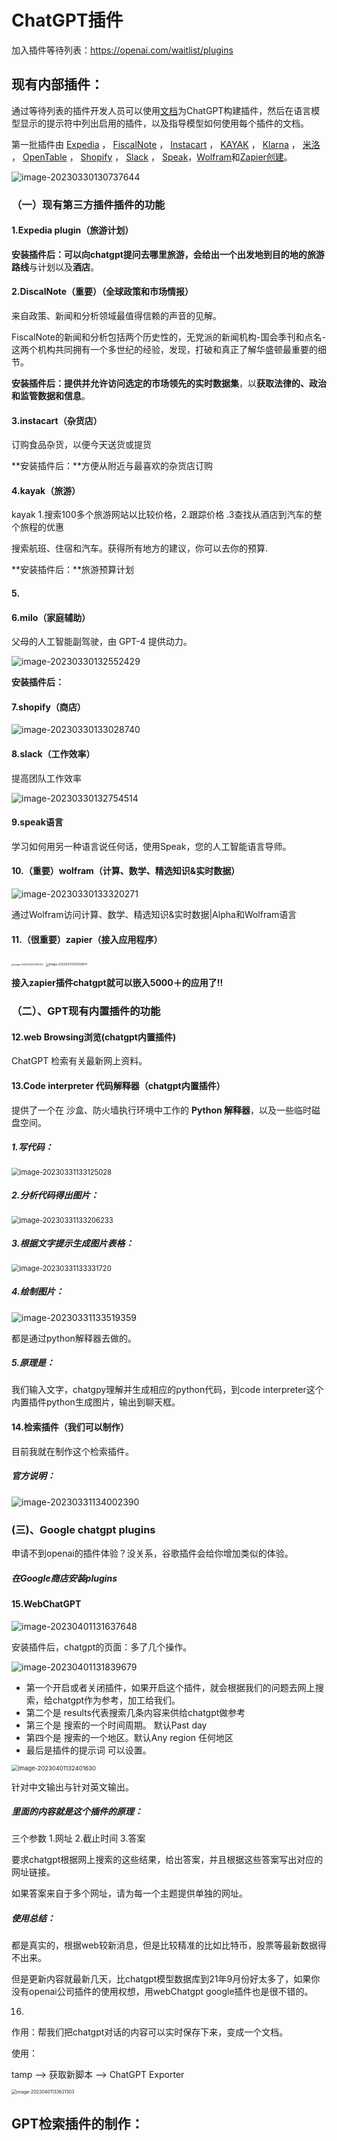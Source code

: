 # ChatGPT插件

加入插件等待列表：https://openai.com/waitlist/plugins



## 现有内部插件：

通过等待列表的插件开发人员可以使用[文档](http://platform.openai.com/docs/plugins/introduction)为ChatGPT构建插件，然后在语言模型显示的提示符中列出启用的插件，以及指导模型如何使用每个插件的文档。

第一批插件由 [Expedia](https://www.expedia.com/) ， [FiscalNote](https://fiscalnote.com/) ， [Instacart](https://www.instacart.com/) ， [KAYAK](https://www.kayak.com/) ， [Klarna](https://www.klarna.com/) ， [米洛](https://www.joinmilo.com/) ， [OpenTable](https://www.opentable.com/) ， [Shopify](https://www.shopify.com/) ， [Slack](https://slack.com/) ， [Speak](https://www.speak.com/)，[Wolfram](http://wolfram.com/)和[Zapier创建](https://zapier.com/)。

![image-20230330130737644](gpt%20plugins%E4%BD%BF%E7%94%A8.assets/image-20230330130737644.png)

### （一）现有第三方插件插件的功能

#### 1.Expedia plugin（旅游计划）

**安装插件后：**可以向chatgpt提问去哪里旅游，会给出一个出发地到目的地的**旅游路线**与计划以及**酒店**。



#### 2.DiscalNote（重要）（全球政策和市场情报）

来自政策、新闻和分析领域最值得信赖的声音的见解。

FiscalNote的新闻和分析包括两个历史性的，无党派的新闻机构-国会季刊和点名-这两个机构共同拥有一个多世纪的经验，发现，打破和真正了解华盛顿最重要的细节。

**安装插件后：**提供并允许访问选定的**市场领先的实时数据集**，以**获取法律的、政治和监管数据和信息**。



#### 3.instacart（杂货店）

订购食品杂货，以便今天送货或提货

**安装插件后：**方便从附近与最喜欢的杂货店订购



#### 4.kayak（旅游）

kayak 1.搜索100多个旅游网站以比较价格，2.跟踪价格 .3查找从酒店到汽车的整个旅程的优惠

搜索航班、住宿和汽车。获得所有地方的建议，你可以去你的预算.

**安装插件后：**旅游预算计划



#### 5.



#### 6.milo（家庭辅助）

父母的人工智能副驾驶，由 GPT-4 提供动力。

![image-20230330132552429](gpt%20plugins%E4%BD%BF%E7%94%A8.assets/image-20230330132552429.png)

**安装插件后：**



#### 7.shopify（商店）

![image-20230330133028740](gpt%20plugins%E4%BD%BF%E7%94%A8.assets/image-20230330133028740.png)

#### 8.slack（工作效率）

提高团队工作效率

![image-20230330132754514](gpt%20plugins%E4%BD%BF%E7%94%A8.assets/image-20230330132754514.png)



#### 9.speak语言

学习如何用另一种语言说任何话，使用Speak，您的人工智能语言导师。



#### 10.（重要）wolfram（计算、数学、精选知识&实时数据）

![image-20230330133320271](gpt%20plugins%E4%BD%BF%E7%94%A8.assets/image-20230330133320271.png)

通过Wolfram访问计算、数学、精选知识&实时数据|Alpha和Wolfram语言



#### 11.（很重要）zapier（接入应用程序）

<img src="gpt%20plugins%E4%BD%BF%E7%94%A8.assets/image-20230330133613743.png" alt="image-20230330133613743" style="zoom:25%;" />

<img src="gpt%20plugins%E4%BD%BF%E7%94%A8.assets/image-20230331132559974.png" alt="image-20230331132559974" style="zoom:33%;" />

**接入zapier插件chatgpt就可以嵌入5000＋的应用了!!**



### （二）、GPT现有内置插件的功能

#### 12.web Browsing浏览(chatgpt内置插件)

ChatGPT 检索有关最新网上资料。





#### 13.Code interpreter 代码解释器（chatgpt内置插件）

提供了一个在 沙盒、防火墙执行环境中工作的 **Python 解释器**，以及一些临时磁盘空间。

##### 1.写代码：

<img src="gpt%20plugins%E4%BD%BF%E7%94%A8.assets/image-20230331133125028.png" alt="image-20230331133125028" style="zoom: 80%;" />

##### 2.分析代码得出图片：

<img src="gpt%20plugins%E4%BD%BF%E7%94%A8.assets/image-20230331133206233.png" alt="image-20230331133206233" style="zoom: 80%;" />

##### 3.根据文字提示生成图片表格：

<img src="gpt%20plugins%E4%BD%BF%E7%94%A8.assets/image-20230331133331720.png" alt="image-20230331133331720" style="zoom:80%;" />

##### 4.绘制图片：

![image-20230331133519359](gpt%20plugins%E4%BD%BF%E7%94%A8.assets/image-20230331133519359.png)

都是通过python解释器去做的。

##### 5.原理是：

我们输入文字，chatgpy理解并生成相应的python代码，到code interpreter这个内置插件python生成图片，输出到聊天框。



#### 14.检索插件（我们可以制作）

目前我就在制作这个检索插件。

##### 官方说明：

![image-20230331134002390](gpt%20plugins%E4%BD%BF%E7%94%A8.assets/image-20230331134002390.png)



### (三)、Google chatgpt plugins

申请不到openai的插件体验？没关系，谷歌插件会给你增加类似的体验。

##### **在Google商店安装plugins**

#### 15.WebChatGPT

![image-20230401131637648](gpt%20plugins%E4%BD%BF%E7%94%A8.assets/image-20230401131637648.png)

安装插件后，chatgpt的页面：多了几个操作。

![image-20230401131839679](gpt%20plugins%E4%BD%BF%E7%94%A8.assets/image-20230401131839679.png)

- 第一个开启或者关闭插件，如果开启这个插件，就会根据我们的问题去网上搜索，给chatgpt作为参考，加工给我们。
- 第二个是 results代表搜索几条内容来供给chatgpt做参考
- 第三个是 搜索的一个时间周期。 默认Past day
- 第四个是 搜索的一个地区。默认Any region 任何地区
- 最后是插件的提示词 可以设置。

<img src="gpt%20plugins%E4%BD%BF%E7%94%A8.assets/image-20230401132401630.png" alt="image-20230401132401630" style="zoom:67%;" />

针对中文输出与针对英文输出。

##### 里面的内容就是这个插件的原理：

三个参数  1.网址  2.截止时间  3.答案

要求chatgpt根据网上搜索的这些结果，给出答案，并且根据这些答案写出对应的网址链接。

如果答案来自于多个网址，请为每一个主题提供单独的网址。



##### 使用总结：

都是真实的，根据web较新消息，但是比较精准的比如比特币，股票等最新数据得不出来。

但是更新内容就最新几天，比chatgpt模型数据库到21年9月份好太多了，如果你没有openai公司插件的使用权想，用webChatgpt google插件也是很不错的。



16.

作用：帮我们把chatgpt对话的内容可以实时保存下来，变成一个文档。

使用：

tamp --> 获取新脚本 --> ChatGPT Exporter

<img src="gpt%20plugins%E4%BD%BF%E7%94%A8.assets/image-20230401133621303.png" alt="image-20230401133621303" style="zoom:50%;" />





## GPT检索插件的制作：

